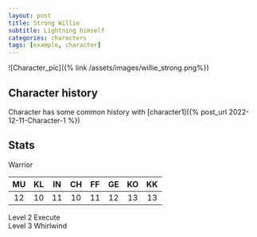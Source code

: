```yaml
---
layout: post
title: Strong Willie
subtitle: Lightning himself
categories: characters
tags: [example, character]
---
```


![Character_pic]({% link /assets/images/willie_strong.png%})

## Character history
Character has some common history with [character1]({% post_url 2022-12-11-Character-1 %})

## Stats
Warrior <br>


<table>
<thead>
  <tr>
    <th class="th-mu">MU</th>
    <th class="th-kl">KL</th>
    <th class="th-in">IN</th>
    <th class="th-ch">CH</th>
    <th class="th-ff">FF</th>
    <th class="th-ge">GE</th>
    <th class="th-ko">KO</th>
    <th class="th-kk">KK</th>
  </tr>
</thead>
<tbody>
  <tr>
    <td style="text-align: center">12</td>
    <td style="text-align: center">10</td>
    <td style="text-align: center">11</td>
    <td style="text-align: center">10</td>
    <td style="text-align: center">11</td>
    <td style="text-align: center">12</td>
    <td style="text-align: center">13</td>
    <td style="text-align: center">13</td>
  </tr>
</tbody>
</table>

Level 2 Execute <br>
Level 3 Whirlwind <br>
